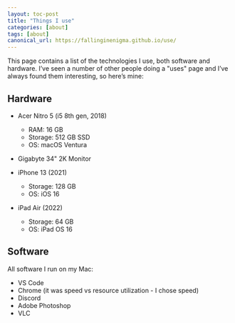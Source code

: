 ```yaml
---
layout: toc-post
title: "Things I use"
categories: [about]
tags: [about]
canonical_url: https://fallinginenigma.github.io/use/
---
```


This page contains a list of the technologies I use, both software and hardware. I’ve seen a number of other people doing a "uses" page and I’ve always found them interesting, so here’s mine:

## Hardware
- Acer Nitro 5 (i5 8th gen, 2018)
    - RAM: 16 GB
    - Storage: 512 GB SSD
    - OS: macOS Ventura

- Gigabyte 34" 2K Monitor

- iPhone 13 (2021)
    - Storage: 128 GB
    - OS: iOS 16

- iPad Air (2022)
    - Storage: 64 GB
    - OS: iPad OS 16

## Software

All software I run on my Mac:

- VS Code
- Chrome (it was speed vs resource utilization - I chose speed)
- Discord
- Adobe Photoshop
- VLC
